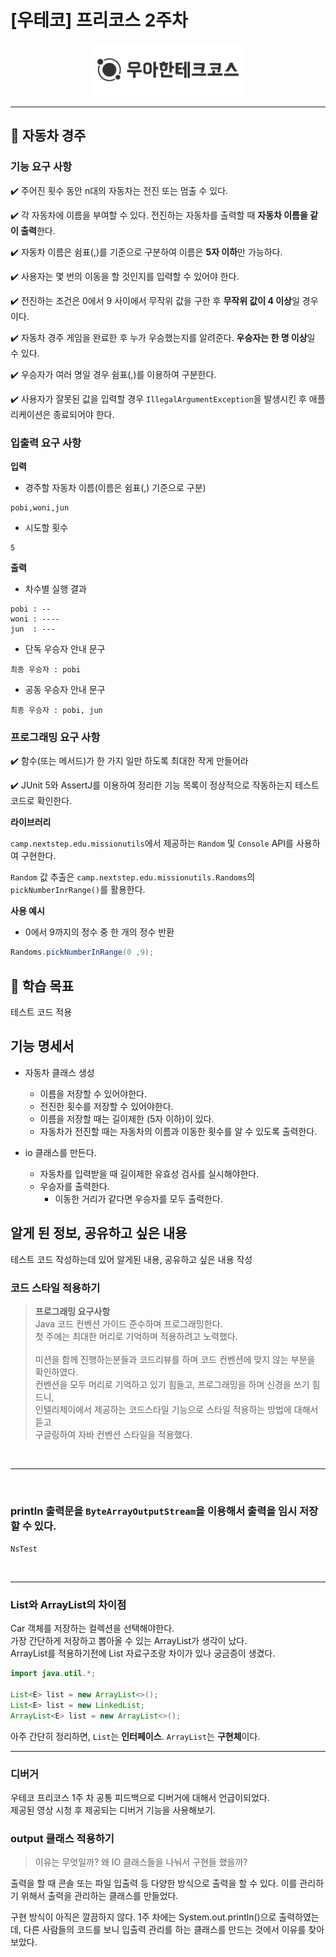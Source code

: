 # [우테코] 프리코스 2주차 

<p align="center">
    <img src="src/main/resources/logo.png" alt="우아한테크코스" width="250px">
</p>

---

## :rocket: 자동차 경주

### 기능 요구 사항

✔️  주어진 횟수 동안 n대의 자동차는 전진 또는 멈출 수 있다.

✔️ 각 자동차에 이름을 부여할 수 있다. 전진하는 자동차를 출력할 때 **자동차 이름을 같이 출력**한다.

✔️ 자동차 이름은 쉼표(,)를 기준으로 구분하여 이름은 **5자 이하**만 가능하다.   

✔️ 사용자는 몇 번의 이동을 할 것인지를 입력할 수 있어야 한다.   

✔️ 전진하는 조건은 0에서 9 사이에서 무작위 값을 구한 후 **무작위 값이 4 이상**일 경우이다.  

✔️ 자동차 경주 게임을 완료한 후 누가 우승했는지를 알려준다. **우승자는 한 명 이상**일 수 있다.   

✔️ 우승자가 여러 명일 경우 쉼표(,)를 이용하여 구분한다.   

✔️ 사용자가 잘못된 값을 입력할 경우 `IllegalArgumentException`을 발생시킨 후 애플리케이션은 종료되어야 한다. 



### 입출력 요구 사항


**입력**
- 경주할 자동차 이름(이름은 쉼표(,) 기준으로 구분)
```
pobi,woni,jun
```

- 시도할 횟수
```
5
```

**출력**
- 차수별 실행 결과
```
pobi : --
woni : ----
jun  : ---
```

- 단독 우승자 안내 문구
```
최종 우승자 : pobi
```

- 공동 우승자 안내 문구
```
최종 우승자 : pobi, jun
```



### 프로그래밍 요구 사항


✔️ 함수(또는 메서드)가 한 가지 일만 하도록 최대한 작게 만들어라   
   
✔️ JUnit 5와 AssertJ를 이용하여 정리한 기능 목록이 정상적으로 작동하는지 테스트 코드로 확인한다.   
   
 
**라이브러리**   
   
`camp.nextstep.edu.missionutils`에서 제공하는 `Random` 및 `Console` API를 사용하여 구현한다.
   
`Random` 값 추출은 `camp.nextstep.edu.missionutils.Randoms`의 `pickNumberInrRange()`를 활용한다.
   
**사용 예시**
- 0에서 9까지의 정수 중 한 개의 정수 반환
```java
Randoms.pickNumberInRange(0 ,9);
```

## 🍒 학습 목표

테스트 코드 적용

##  기능 명세서 

- 자동차 클래스 생성
  - 이름을 저장할 수 있어야한다.
  - 전진한 횟수를 저장할 수 있어야한다.
  - 이름을 저장할 때는 길이제한 (5자 이하)이 있다.
  - 자동차가 전진할 때는 자동차의 이름과 이동한 횟수를 알 수 있도록 출력한다.

- io 클래스를 만든다.
  - 자동차를 입력받을 때 길이제한 유효성 검사를 실시해야한다.
  - 우승자를 출력한다.
    - 이동한 거리가 같다면 우승자를 모두 출력한다.

## 알게 된 정보, 공유하고 싶은 내용

테스트 코드 작성하는데 있어 알게된 내용, 공유하고 싶은 내용 작성

### 코드 스타일 적용하기

> **프로그래밍 요구사항**   
> Java 코드 컨벤션 가이드 준수하며 프로그래밍한다.    
> 첫 주에는 최대한 머리로 기억하며 적용하려고 노력했다. 
>  <br />  
> 미션을 함께 진행하는분들과 코드리뷰를 하며 코드 컨벤션에 맞지 않는 부분을 확인하였다.   
> 컨벤션을 모두 머리로 기억하고 있기 힘들고, 프로그래밍을 하며 신경을 쓰기 힘드니,   
> 인텔리제이에서 제공하는 코드스타일 기능으로 스타일 적용하는 방법에 대해서 듣고   
> 구글링하여 자바 컨벤션 스타일을 적용했다. 

<br />

---
<br />

### println 출력문을 `ByteArrayOutputStream`을 이용해서 출력을 임시 저장할 수 있다.
`NsTest`

<br />

---

### List와 ArrayList의 차이점
Car 객체를 저장하는 컬렉션을 선택해야한다.   
가장 간단하게 저장하고 뽑아올 수 있는 ArrayList가 생각이 났다.   
ArrayList를 적용하기전에 List 자료구조랑 차이가 있나 궁금증이 생겼다.

```java
import java.util.*;

List<E> list = new ArrayList<>();
List<E> list = new LinkedList;
ArrayList<E> list = new ArrayList<>();
```
아주 간단히 정리하면, `List`는 **인터페이스**. `ArrayList`는 **구현체**이다.
<br />

---

### 디버거
우테코 프리코스 1주 차 공통 피드백으로 디버거에 대해서 언급이되었다.   
제공된 영상 시청 후 제공되는 디버거 기능을 사용해보기.

### output 클래스 적용하기
>이유는 무엇일까? 왜 IO 클래스들을 나눠서 구현들 했을까?

출력을 할 때 콘솔 또는 파일 입출력 등 다양한 방식으로 출력을 할 수 있다. 이를 관리하기 위해서 출력을 관리하는 클래스를 만들었다.

구현 방식이 아직은 깔끔하지 않다. 1주 차에는 System.out.println()으로 출력하였는데, 
다른 사람들의 코드를 보니 입출력 관리를 하는 클래스를 만드는 것에서 이유를 찾아보았다. 